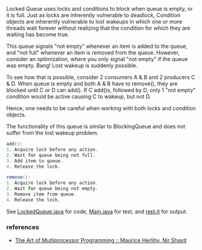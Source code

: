 Locked Queue uses locks and conditions to block
when queue is empty, or it is full. Just as
locks are inherently vulnerable to deadlock,
Condition objects are inherently vulnerable to
lost wakeups in which one or more threads wait
forever without realizing that the condition
for which they are waiting has become true.

This queue signals "not empty" whenever an item
is added to the queue, and "not full" whenever
an item is removed from the queue. However,
consider an optimization, where you only signal
"not empty" if the queue was empty. Bang! Lost
wakeup is suddenly possible.

To see how that is possible, consider 2
consumers A & B and 2 producers C & D. When
queue is empty and both A & B have to remove(),
they are blocked until C or D can add(). If C
add()s, followed by D, only 1 "not empty"
condition would be active causing C to wakeup,
but not D.

Hence, one needs to be careful when working with
both locks and condition objects.

The functionality of this queue is similar to
BlockingQueue and does not suffer from the lost
wakeup problem.

```java
add():
1. Acquire lock before any action.
2. Wait for queue being not full.
3. Add item to queue.
4. Release the lock.
```

```java
remove():
1. Acquire lock before any action.
2. Wait for queue being not empty.
3. Remove item from queue.
4. Release the lock.
```

See [LockedQueue.java] for code, [Main.java] for test, and [repl.it] for output.

[LockedQueue.java]: https://repl.it/@wolfram77/locked-queue#LockedQueue.java
[Main.java]: https://repl.it/@wolfram77/locked-queue#Main.java
[repl.it]: https://locked-queue.wolfram77.repl.run


### references

- [The Art of Multiprocessor Programming :: Maurice Herlihy, Nir Shavit](https://dl.acm.org/doi/book/10.5555/2385452)